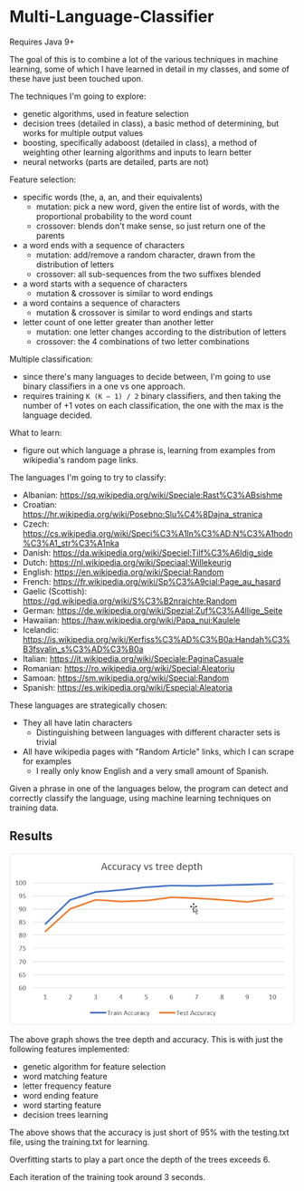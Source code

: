 # Multi-Language-Classifier

Requires Java 9+

The goal of this is to combine a lot of the various techniques in machine learning, 
some of which I have learned in detail in my classes, and some of these have just been touched upon.

The techniques I'm going to explore:
  - genetic algorithms, used in feature selection
  - decision trees (detailed in class), a basic method of determining, but works for multiple output values
  - boosting, specifically adaboost (detailed in class), a method of weighting other learning algorithms and inputs to learn better
  - neural networks (parts are detailed, parts are not)
  
Feature selection:
  - specific words (the, a, an, and their equivalents)
    - mutation: pick a new word, given the entire list of words, with the proportional probability to the word count
    - crossover: blends don't make sense, so just return one of the parents
  - a word ends with a sequence of characters
    - mutation: add/remove a random character, drawn from the distribution of letters
    - crossover: all sub-sequences from the two suffixes blended
  - a word starts with a sequence of characters
    - mutation & crossover is similar to word endings
  - a word contains a sequence of characters
    - mutation & crossover is similar to word endings and starts
  - letter count of one letter greater than another letter
    - mutation: one letter changes according to the distribution of letters
    - crossover: the 4 combinations of two letter combinations
  
Multiple classification:
  - since there's many languages to decide between, I'm going to use binary classifiers in a one vs one approach.
  - requires training `K (K − 1) / 2` binary classifiers, and then taking the number of +1 votes on each classification, the one with the max is the language decided.

What to learn:
  - figure out which language a phrase is, learning from examples from wikipedia's random page links.
  
The languages I'm going to try to classify:
  - Albanian: https://sq.wikipedia.org/wiki/Speciale:Rast%C3%ABsishme
  - Croatian: https://hr.wikipedia.org/wiki/Posebno:Slu%C4%8Dajna_stranica
  - Czech: https://cs.wikipedia.org/wiki/Speci%C3%A1ln%C3%AD:N%C3%A1hodn%C3%A1_str%C3%A1nka
  - Danish: https://da.wikipedia.org/wiki/Speciel:Tilf%C3%A6ldig_side
  - Dutch: https://nl.wikipedia.org/wiki/Speciaal:Willekeurig
  - English: https://en.wikipedia.org/wiki/Special:Random
  - French: https://fr.wikipedia.org/wiki/Sp%C3%A9cial:Page_au_hasard
  - Gaelic (Scottish): https://gd.wikipedia.org/wiki/S%C3%B2nraichte:Random
  - German: https://de.wikipedia.org/wiki/Spezial:Zuf%C3%A4llige_Seite
  - Hawaiian: https://haw.wikipedia.org/wiki/Papa_nui:Kaulele
  - Icelandic: https://is.wikipedia.org/wiki/Kerfiss%C3%AD%C3%B0a:Handah%C3%B3fsvalin_s%C3%AD%C3%B0a
  - Italian: https://it.wikipedia.org/wiki/Speciale:PaginaCasuale
  - Romanian: https://ro.wikipedia.org/wiki/Special:Aleatoriu
  - Samoan: https://sm.wikipedia.org/wiki/Special:Random
  - Spanish: https://es.wikipedia.org/wiki/Especial:Aleatoria
  
These languages are strategically chosen:
  - They all have latin characters
     - Distinguishing between languages with different character sets is trivial
  - All have wikipedia pages with "Random Article" links, which I can scrape for examples
     - I really only know English and a very small amount of Spanish.


Given a phrase in one of the languages below, the program can detect and correctly classify the language, using machine learning techniques on training data.

## Results

![results graph](accuracy.png)

The above graph shows the tree depth and accuracy.
This is with just the following features implemented:
  - genetic algorithm for feature selection
  - word matching feature
  - letter frequency feature
  - word ending feature
  - word starting feature
  - decision trees learning
  
The above shows that the accuracy is just short of 95%
with the testing.txt file, using the training.txt for learning.

Overfitting starts to play a part once the depth of the trees exceeds 6.

Each iteration of the training took around 3 seconds.

